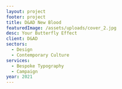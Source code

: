 ```yaml
---
layout: project
footer: project
title: D&AD New Blood
featuredImage: /assets/uploads/cover_2.jpg
desc: Your Butterfly Effect
client: D&AD
sectors:
  - Design
  - Contemporary Culture
services:
  - Bespoke Typography
  - Campaign
year: 2021
---
```


